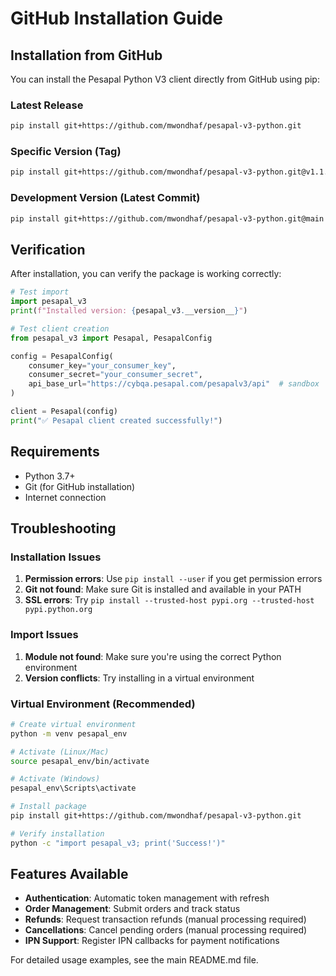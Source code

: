 # GitHub Installation Guide

## Installation from GitHub

You can install the Pesapal Python V3 client directly from GitHub using pip:

### Latest Release
```bash
pip install git+https://github.com/mwondhaf/pesapal-v3-python.git
```

### Specific Version (Tag)
```bash
pip install git+https://github.com/mwondhaf/pesapal-v3-python.git@v1.1.0
```

### Development Version (Latest Commit)
```bash
pip install git+https://github.com/mwondhaf/pesapal-v3-python.git@main
```

## Verification

After installation, you can verify the package is working correctly:

```python
# Test import
import pesapal_v3
print(f"Installed version: {pesapal_v3.__version__}")

# Test client creation
from pesapal_v3 import Pesapal, PesapalConfig

config = PesapalConfig(
    consumer_key="your_consumer_key",
    consumer_secret="your_consumer_secret",
    api_base_url="https://cybqa.pesapal.com/pesapalv3/api"  # sandbox
)

client = Pesapal(config)
print("✅ Pesapal client created successfully!")
```

## Requirements

- Python 3.7+
- Git (for GitHub installation)
- Internet connection

## Troubleshooting

### Installation Issues
1. **Permission errors**: Use `pip install --user` if you get permission errors
2. **Git not found**: Make sure Git is installed and available in your PATH
3. **SSL errors**: Try `pip install --trusted-host pypi.org --trusted-host pypi.python.org`

### Import Issues
1. **Module not found**: Make sure you're using the correct Python environment
2. **Version conflicts**: Try installing in a virtual environment

### Virtual Environment (Recommended)
```bash
# Create virtual environment
python -m venv pesapal_env

# Activate (Linux/Mac)
source pesapal_env/bin/activate

# Activate (Windows)
pesapal_env\Scripts\activate

# Install package
pip install git+https://github.com/mwondhaf/pesapal-v3-python.git

# Verify installation
python -c "import pesapal_v3; print('Success!')"
```

## Features Available

- **Authentication**: Automatic token management with refresh
- **Order Management**: Submit orders and track status
- **Refunds**: Request transaction refunds (manual processing required)
- **Cancellations**: Cancel pending orders (manual processing required)
- **IPN Support**: Register IPN callbacks for payment notifications

For detailed usage examples, see the main README.md file.
